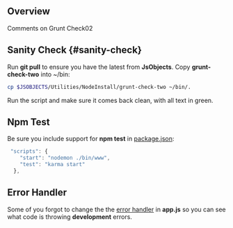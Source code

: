 ## Overview

Comments on Grunt Check02

## Sanity Check {#sanity-check}

Run **git pull** to ensure you have the latest from **JsObjects**. Copy **grunt-check-two** into ~/bin:

```bash
cp $JSOBJECTS/Utilities/NodeInstall/grunt-check-two ~/bin/.
```

Run the script and make sure it comes back clean, with all text in green.

## Npm Test

Be sure you include support for **npm test** in [package.json][npm-test]:

```javascript
 "scripts": {
    "start": "nodemon ./bin/www",
    "test": "karma start"
  },
```

[npm-test]: http://www.ccalvert.net/books/CloudNotes/Assignments/GruntCheck02.html#support-npm-test

## Error Handler

Some of you forgot to change the the [error handler][errh] in **app.js** so you can see what code is throwing **development** errors.

[errh]: http://www.ccalvert.net/books/CloudNotes/Assignments/GruntCheck02.html#the-error-handler